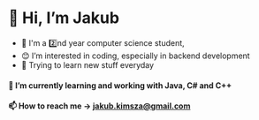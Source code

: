    # **👋 Hi, I’m Jakub**
  - :dizzy: I'm a 2️⃣nd year computer science student,
  - :blush: I’m interested in coding, especially in backend development
  - :star2: Trying to learn new stuff everyday
#### 🌱 I’m currently learning and working with Java, C# and C++
#### 📫 How to reach me -> jakub.kimsza@gmail.com

<!---
JacobK1337/JacobK1337 is a ✨ special ✨ repository because its `README.md` (this file) appears on your GitHub profile.
You can click the Preview link to take a look at your changes.
--->
